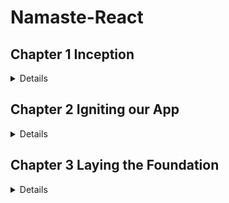 # Namaste-React
 
## Chapter 1 Inception

<details>

### Theory

- What is Emmet?

  - Emmet is a free add-on for your text editor. It allows you to type shortcuts that are then expanded into full pieces of code. 
  - By using Emmet, developers type less, they save both on keystrokes and time.
  - For example, if you type `doc` in VS Code this will generate an entire HTML boiler Plot for you. This is similar to the snippet.
  - You can explore more on Emmet with this link : [Emmet Cheat Sheet](https://docs.emmet.io/cheat-sheet/)

  ***

- Difference between a Library and a Framework?
  - The main distinction between a framework and a library is that a framework inverts program control. It informs the developer of what they require. A library, however, does not. Instead, a programmer calls the library when and where he needs it.
  - When you use a library, you are in charge of the flow of the application. You are choosing when and where to call the library. When you use a framework, the framework is in charge of the flow. It provides some places for you to plug in your code, but it calls the code you plugged in as needed.
  - ReactJS is a Library and AngularJS is a Framework.

---

- What is CDN? Why do we use it?
  - `CDN` Content Delivery Network.
  - A CDN is a network of servers that distributes content from an “origin” server throughout the world by caching content close to where each end user is accessing the internet via a web-enabled device. The content they request is first stored on the origin server and is then replicated and stored elsewhere as needed.
  - Why do we use it?
    - This is used to reduce the latency of content delivery and it improves the performance of the website.

---

- Why is React known as React?
  - React was developed for applications (Facebook) that have constantly changing data. Since React is a front-end framework or the “View” in MVC, this means that as the user clicks around and changes the app's data, the view should “react” or change with those user events.

---

- What is cross-origin in the script tag?
  - The crossorigin attribute sets the mode of the request to an HTTP CORS Request. Web pages often make requests to load resources on other servers. Here is where CORS comes in. A cross-origin request is a request for a resource (e.g. style sheets, iframes, images, fonts, or scripts) from another domain.

---

- What is the difference between React and ReactDOM
  - `React` is used to `create view` and `ReactDOM` is responsible for actually `rendering UI` in the browser.

---

- What is difference between react.development.js and react.production.js files via CDN?

  - The development build is used - as the name suggests - for development reasons.
  - The production build, on the other hand, runs in production mode which means this is the code running on your client's machine.

---

- What are async and defer?

  - In practice, defer is used for scripts that need the whole DOM, and/or their relative execution order is important.
  - And async is used for independent scripts, like counters or ads. And their relative execution order does not matter.

---

JS DOM Fundamentals

<details>

How to create an element?

- We create any element for example `h1` with the help of `document.createElement("h1")`.We create any element for example paragraph with the help of `document.createElement("p")`.

How to add text to created element?

- With the help of `variable_name.innerHTML("Hello")`

Where to store this created element?

- For this we must have the `id` of the `div`, this can be done with the help of `document.getElementById("id_name")`

How to push the element inside the id?

- This can be done with the help of `append child (variable_to_be_pushed)`, `appendChild` will push the created element to the div.

</details>

## Coding

- **Set up**

  - **VS Code**
  - **Chrome**
  - **Extensions** for and VS Code
    - `dzhavat.bracket-pair-toggler`
    - `rodrigovallades.es7-react-js-snippets`
    - `dbaeumer.vscode-eslint`
    - `esbenp.prettier-vscode`
    - `eamodio.gitlens`
    - `yandeu.five-server`

- Build your first `Hello World` program using
  - Just HMTL
  - Using **JS** to manipulate the **DOM**
  - Using **React**
    - use CDN Links
    - Create an Element
    - Create nested React Elements
    - Use root.render

Build your first `Hello World` program using Just `HTML`

<details>

We can Simply add an h1 tag to create our first Hello World Program.

```HTML
<!DOCTYPE html>
<html lang="en">
    <head>
        <meta charset="UTF-8" />
    <meta http-equiv="X-UA-Compatible" content="IE=edge" />
    <meta name="viewport" content="width=device-width, initial-scale=1.0" />
    <title>Document</title>
  </head>
  <body>
      <!-- Simply use h1 tag -->
    <h1>Hello World</h1>
  </body>
</html>
```

[Code 🔗](1.Inception/index.html)

</details>

---

Build your first `Hello World` program using`JS` to manipulate the `DOM`

<details>

Easy-to-understand code with comments

```HTML
<body>
    <!-- JS is written inside script tag 👍 -->
  <script>
      const heading = document.createElement(""); //creating h1 tag!
    heading.innerHTML = "Hello World"; // adding content to the h1 tag!
    //now we need to push this heading into the div
    const value = document.getElementById("root");
    value.appendChild(heading); //pushing heading into the div with the help of appendChild
  </script>
</body>
```

[Code 🔗](1.Inception/indexWithJs.html)

</details>

---

Build your first `Hello World` program using `React`

<details>

```html
<body>
  <div id="root">Not Rendered</div>

  <script
    crossorigin
    src="https://unpkg.com/react@18/umd/react.development.js"
  ></script>
  <script
    crossorigin
    src="https://unpkg.com/react-dom@18/umd/react-dom.development.js"
  ></script>

  <script>
    const heading = React.createElement("h1", {}, "Hello Wolrd"); //this will override everything inside the root!, means anything written will get overwritten
    //React element is an Object 💯
    const root = ReactDOM.createRoot(document.getElementById("root")); //whatever you passing becomes the root
    //passing react element inside the root
    root.render(heading); //just like appednChild()in JS!
  </script>
</body>
```

[Code 🔗](1.Inception/indexWithReact.html)

</details>

  </details>
  
 ## Chapter 2 Igniting our App
 
<details>

### Theory

- What is 'NPM'?

   - NPM is for package management. It is a tool to install required packages alongwith it's dependencies.

   - <b>For example:</b>
      - $ npm init <--This will initialize package repositories
      - $ npm install parcel <-- This will install parcel packages alongwith it's all dependencies
      
---

- What is 'Parcel/Webpack' ?. Why do we need it?

    - Parcel is a bundler which bundles our app files into running entity. 
    - Parcel alongwith React act as behind the scene tool which make our app run. It builds up the environment required to run the app.

 - FYI : create-react-app uses Webpack by default along with Babel.

---

- What is .parcel-cache

    - parcel-cache is some kind of space which keep tracks of set of recent changes so that whenever subsequent build happens it take reference from those recent change and does the latest change on top of that.
    - Basically it works on difference of the state of changes and due to this feature all subsequent build takes lesser time as compared to initial build because it does lesser work.

    - .parcel-cache get created as part of build process.

---

- what is 'npx'?

    - Here 'npx' means npm execute. It builds our app. For example 
    - $npx parcel index.html <-- This command executes parcel and provides index.html as entrypoint for our build app

---

- What is difference between 'dependencies' vs 'devDependencies'?

    - devDependencies is for local development environment and dependecies is for global environment.

---

- List down your favourite 5 superpower of Parcel and describe any 3 of them in your own words:

    - Minify <---Minifies our code. It just make it compact and remove uncessary long variable names, spaces
    - Image optimization <--- Images basically increase website loading time. Image optimization does optimization at image level and speed up the page loading
    - Compression 
    - File Watcher <---An algorithm which parcel uses to keep track of changes in any app files and react accordingly 
    - HMR( Hot module Replacement) <--HMR keep track of any module changes and reloads the page to make change effective
    - Port number <--Keep track of already used port number and allocate new unused port number
    - Code cleanup <--Uncessary console.log messages are removed through this process

---

- What is '.gitignore'? What we should add and do not add into it?

    - .gitignore is the place where we put our files that need not be sent to server. Usually we put those files here which can be autogenrated at production server
    - For example in gitignore we add node-modules because node-modules can be autogenrated at production server. We should not add package.json file because those are needed at server to get the packages.

---

- What is difference between package.json and package-lock.json?

    - package.json get generated during npm initialization and package-lock.json keeps information of exact package with version which currently under use in current environment

---

- Why should I not modify 'package-lock.json'?
- 
    - package-lock.json actually is large information center which keeps track of package and version and dependency information which is used to run app if that get modified then it will create conflict at server side and produce wrong results.

---

- What is 'node_modules'? is it good idea to push that on git?

    - 'node_modules' are the downloaded packages along with all dependecies packages which get generated during npm install. Any npm install comand downloads and put packages in node_modules alongwith all depedencies and dues this it becomes very big which should not go to git and that's why it should be placed in .gitignore

---

- What is the 'dist' folder?

    - 'dist' folder conatains set of files which is compact version of actualy code files. This get generated during npx command.

---

- What is 'browserlists'?
     
    - 'broswerlists' is the option in package.json which is used to provide information which older version broswer should support out app.

 ---
</details>

## Chapter 3 Laying the Foundation
     
<details>
     
## 1. Writing Scripts in package.json.
<hr>

### Q. What converts New Code to Older Code(For older version Browsers)? 

A: Babel , We do not need to write polyfill. Babel does it automatically.

<hr>

`npx` - executing commands without downloading packages
npm - will download required packages

> Note: Parcel will not remove console.log automatically. We need to configure for it. There is a package for it, named `babel-plugin-transform-remove-console` either from babel website or npmjs website: 
command : 
```
npm install babel-plugin-transform-remove-console --save-dev /-D
```

Usage: 

    1.via .babelrc (recommended) : 
    2. via CLI
    3. via NodeAPI

## 2. React-key Reconciliation :
When there are siblings in an array, we need to give keys for each sibling

>  **HW**: Read about React-key Reconciliation from React Docs.
## 3. Babel 

React.createElement gives us an Object, which is then converted to html and puts into DOM

Flow: 

```
React.createElement => Object => HTMl(DOM)
```
> **HW** : Difference between **HTML** and **JSX**
JSX uses React.createElement (behind the scenes), which gives Object, and then into HTML, and it is put into DOM
Babel does it. Babel converts JSX. JSX was developed by Facebook.

Flow: 
```
JSX => React.createElement => Object => HTMl(DOM)
```
Babel converts JSX into React.createElement

> NOTE: Babel is must to use JSX .

<hr>

### Q. Is JSX HTML inside JS?

A:  No,  JSX is a HTML like Syntax, and not HTML inside JS.

<hr>

Bable Compiler for JS.
Read Babel Docs at [babeljs.io](https://babeljs.io)
<br><br>
> **HW :** Play with Babel in it's website.
Also Go to it's GitHub Repo, and read about its algorithms.
Babel comes along with Parcel.


## 4. React Component types:

1. Functional Component- NEW
2. Class Based Component - OLD

### **Functional Component** is just a normal function that returns some piece of JSX, or a react element, or a function. 
Name of a Component starts with a Capital Letter (not mandatory, but good practice to use)
If we have to write multiple lines to be returned in a component, we need to use () and ; at the end.

> For Homework, use Normal Convention.

## 5. Diff b/n React Element & React Component:

React Element is returns an Object.
React Component is a function that returns JSX, or a react element, or a function.

Syntax When rendering:
- **For React Element:**

    We use `root.render(element_name);`


- **For React Component:**

     We use Angular brackets: `root.render(\<ComponentName />);`

 Any piece of Javascript code can be written within {} 

> XSS - Cross site scripting (XSS) is an attack in which an attacker injects malicious executable scripts into the code of a trusted application or website. Attackers often initiate an XSS attack by sending a malicious link to a user and enticing the user to click it.
> JSX takes care of XSS.
<hr>

Q: Component Composition:

A: Writing/ Passing component inside component.

<hr>

>Home Work:
>Read about React-key Reconciliation from React Docs.
</details>

